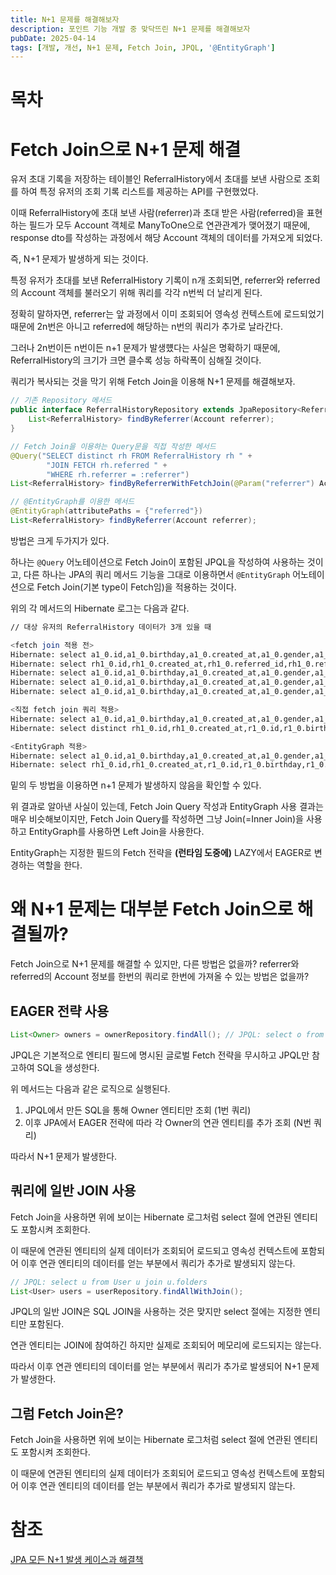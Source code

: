 ```yaml
---
title: N+1 문제를 해결해보자
description: 포인트 기능 개발 중 맞닥뜨린 N+1 문제를 해결해보자
pubDate: 2025-04-14
tags: [개발, 개선, N+1 문제, Fetch Join, JPQL, '@EntityGraph']
---
```


# 목차

# Fetch Join으로 N+1 문제 해결

유저 초대 기록을 저장하는 테이블인 ReferralHistory에서 초대를 보낸 사람으로 조회를 하여 특정 유저의 조회 기록 리스트를 제공하는 API를 구현했었다.

이때 ReferralHistory에 초대 보낸 사람(referrer)과 초대 받은 사람(referred)을 표현하는 필드가 모두 Account 객체로 ManyToOne으로 연관관계가 맺어졌기 때문에, response dto를 작성하는 과정에서 해당 Account 객체의 데이터를 가져오게 되었다.

즉, N+1 문제가 발생하게 되는 것이다.

특정 유저가 초대를 보낸 ReferralHistory 기록이 n개 조회되면, referrer와 referred의 Account 객체를 불러오기 위해 쿼리를 각각 n번씩 더 날리게 된다.

정확히 말하자면, referrer는 앞 과정에서 이미 조회되어 영속성 컨텍스트에 로드되었기 때문에 2n번은 아니고 referred에 해당하는 n번의 쿼리가 추가로 날라간다.

그러나 2n번이든 n번이든 n+1 문제가 발생헀다는 사실은 명확하기 때문에, ReferralHistory의 크기가 크면 클수록 성능 하락폭이 심해질 것이다.

쿼리가 복사되는 것을 막기 위해 Fetch Join을 이용해 N+1 문제를 해결해보자.

```java
// 기존 Repository 메서드
public interface ReferralHistoryRepository extends JpaRepository<ReferralHistory, String> {
    List<ReferralHistory> findByReferrer(Account referrer);
} 

// Fetch Join을 이용하는 Query문을 직접 작성한 메서드
@Query("SELECT distinct rh FROM ReferralHistory rh " +
	    "JOIN FETCH rh.referred " +
	    "WHERE rh.referrer = :referrer")
List<ReferralHistory> findByReferrerWithFetchJoin(@Param("referrer") Account referrer);

// @EntityGraph를 이용한 메서드
@EntityGraph(attributePaths = {"referred"})
List<ReferralHistory> findByReferrer(Account referrer);
```

방법은 크게 두가지가 있다.

하나는 `@Query` 어노테이션으로 Fetch Join이 포함된 JPQL을 작성하여 사용하는 것이고, 다른 하나는 JPA의 쿼리 메서드 기능을 그대로 이용하면서 `@EntityGraph` 어노테이션으로 Fetch Join(기본 type이 Fetch임)을 적용하는 것이다.

위의 각 메서드의 Hibernate 로그는 다음과 같다.

```bash
// 대상 유저의 ReferralHistory 데이터가 3개 있을 때

<fetch join 적용 전>
Hibernate: select a1_0.id,a1_0.birthday,a1_0.created_at,a1_0.gender,a1_0.nickname,a1_0.updated_at,a1_0.wallet_address from account a1_0 where a1_0.id=?
Hibernate: select rh1_0.id,rh1_0.created_at,rh1_0.referred_id,rh1_0.referrer_id,rh1_0.updated_at from referral_history rh1_0 where rh1_0.referrer_id=?
Hibernate: select a1_0.id,a1_0.birthday,a1_0.created_at,a1_0.gender,a1_0.nickname,a1_0.updated_at,a1_0.wallet_address from account a1_0 where a1_0.id=? // n+1 문제 발생
Hibernate: select a1_0.id,a1_0.birthday,a1_0.created_at,a1_0.gender,a1_0.nickname,a1_0.updated_at,a1_0.wallet_address from account a1_0 where a1_0.id=? // n+1 문제 발생
Hibernate: select a1_0.id,a1_0.birthday,a1_0.created_at,a1_0.gender,a1_0.nickname,a1_0.updated_at,a1_0.wallet_address from account a1_0 where a1_0.id=? // n+1 문제 발생

<직접 fetch join 쿼리 적용>
Hibernate: select a1_0.id,a1_0.birthday,a1_0.created_at,a1_0.gender,a1_0.nickname,a1_0.updated_at,a1_0.wallet_address from account a1_0 where a1_0.id=?
Hibernate: select distinct rh1_0.id,rh1_0.created_at,r1_0.id,r1_0.birthday,r1_0.created_at,r1_0.gender,r1_0.nickname,r1_0.updated_at,r1_0.wallet_address,rh1_0.referrer_id,rh1_0.updated_at from referral_history rh1_0 join account r1_0 on r1_0.id=rh1_0.referred_id where rh1_0.referrer_id=?

<EntityGraph 적용>
Hibernate: select a1_0.id,a1_0.birthday,a1_0.created_at,a1_0.gender,a1_0.nickname,a1_0.updated_at,a1_0.wallet_address from account a1_0 where a1_0.id=?
Hibernate: select rh1_0.id,rh1_0.created_at,r1_0.id,r1_0.birthday,r1_0.created_at,r1_0.gender,r1_0.nickname,r1_0.updated_at,r1_0.wallet_address,rh1_0.referrer_id,rh1_0.updated_at from referral_history rh1_0 left join account r1_0 on r1_0.id=rh1_0.referred_id where rh1_0.referrer_id=?
```

밑의 두 방법을 이용하면 n+1 문제가 발생하지 않음을 확인할 수 있다.

위 결과로 알아낸 사실이 있는데, Fetch Join Query 작성과 EntityGraph 사용 결과는 매우 비슷해보이지만, Fetch Join Query를 작성하면 그냥 Join(=Inner Join)을 사용하고 EntityGraph를 사용하면 Left Join을 사용한다.

EntityGraph는 지정한 필드의 Fetch 전략을 **(런타임 도중에)** LAZY에서 EAGER로 변경하는 역할을 한다.

# 왜 N+1 문제는 대부분 Fetch Join으로 해결될까?

Fetch Join으로 N+1 문제를 해결할 수 있지만, 다른 방법은 없을까?
referrer와 referred의 Account 정보를 한번의 쿼리로 한번에 가져올 수 있는 방법은 없을까?

## EAGER 전략 사용

```java
List<Owner> owners = ownerRepository.findAll(); // JPQL: select o from Owner o
```

JPQL은 기본적으로 엔티티 필드에 명시된 글로벌 Fetch 전략을 무시하고 JPQL만 참고하여 SQL을 생성한다.

위 메서드는 다음과 같은 로직으로 실행된다.

1. JPQL에서 만든 SQL을 통해 Owner 엔티티만 조회 (1번 쿼리)
2. 이후 JPA에서 EAGER 전략에 따라 각 Owner의 연관 엔티티를 추가 조회 (N번 쿼리)

따라서 N+1 문제가 발생한다.

## 쿼리에 일반 JOIN 사용

Fetch Join을 사용하면 위에 보이는 Hibernate 로그처럼 select 절에 연관된 엔티티도 포함시켜 조회한다.

이 때문에 연관된 엔티티의 실제 데이터가 조회되어 로드되고 영속성 컨텍스트에 포함되어 이후 연관 엔티티의 데이터를 얻는 부분에서 쿼리가 추가로 발생되지 않는다.

```java
// JPQL: select u from User u join u.folders
List<User> users = userRepository.findAllWithJoin();
```

JPQL의 일반 JOIN은 SQL JOIN을 사용하는 것은 맞지만 select 절에는 지정한 엔티티만 포함된다.

연관 엔티티는 JOIN에 참여하긴 하지만 실제로 조회되어 메모리에 로드되지는 않는다.

따라서 이후 연관 엔티티의 데이터를 얻는 부분에서 쿼리가 추가로 발생되어 N+1 문제가 발생한다.

## 그럼 Fetch Join은?

Fetch Join을 사용하면 위에 보이는 Hibernate 로그처럼 select 절에 연관된 엔티티도 포함시켜 조회한다.

이 때문에 연관된 엔티티의 실제 데이터가 조회되어 로드되고 영속성 컨텍스트에 포함되어 이후 연관 엔티티의 데이터를 얻는 부분에서 쿼리가 추가로 발생되지 않는다.

# 참조

[JPA 모든 N+1 발생 케이스과 해결책](https://velog.io/@jinyoungchoi95/JPA-%EB%AA%A8%EB%93%A0-N1-%EB%B0%9C%EC%83%9D-%EC%BC%80%EC%9D%B4%EC%8A%A4%EA%B3%BC-%ED%95%B4%EA%B2%B0%EC%B1%85)